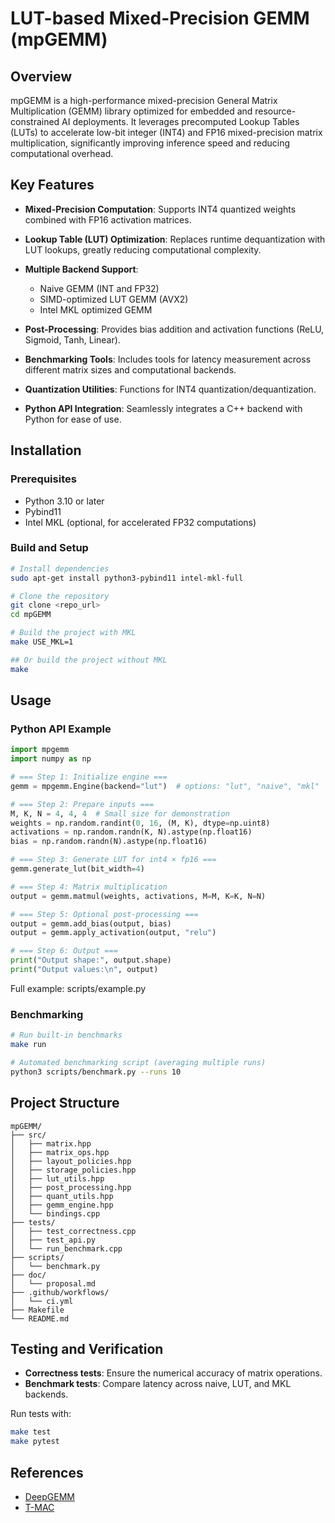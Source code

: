 # LUT-based Mixed-Precision GEMM (mpGEMM)

## Overview

mpGEMM is a high-performance mixed-precision General Matrix Multiplication 
(GEMM) library optimized for embedded and resource-constrained AI deployments. 
It leverages precomputed Lookup Tables (LUTs) to accelerate low-bit integer 
(INT4) and FP16 mixed-precision matrix multiplication, significantly improving 
inference speed and reducing computational overhead.

## Key Features

* **Mixed-Precision Computation**: Supports INT4 quantized weights combined 
with FP16 activation matrices.
* **Lookup Table (LUT) Optimization**: Replaces runtime dequantization with 
LUT lookups, greatly reducing computational complexity.
* **Multiple Backend Support**:

  * Naive GEMM (INT and FP32)
  * SIMD-optimized LUT GEMM (AVX2)
  * Intel MKL optimized GEMM
* **Post-Processing**: Provides bias addition and activation functions (ReLU, 
Sigmoid, Tanh, Linear).
* **Benchmarking Tools**: Includes tools for latency measurement across 
different matrix sizes and computational backends.
* **Quantization Utilities**: Functions for INT4 quantization/dequantization.
* **Python API Integration**: Seamlessly integrates a C++ backend with Python 
for ease of use.

## Installation

### Prerequisites

* Python 3.10 or later
* Pybind11
* Intel MKL (optional, for accelerated FP32 computations)

### Build and Setup

```bash
# Install dependencies
sudo apt-get install python3-pybind11 intel-mkl-full

# Clone the repository
git clone <repo_url>
cd mpGEMM

# Build the project with MKL
make USE_MKL=1

## Or build the project without MKL
make
```

## Usage

### Python API Example

```python
import mpgemm
import numpy as np

# === Step 1: Initialize engine ===
gemm = mpgemm.Engine(backend="lut")  # options: "lut", "naive", "mkl"

# === Step 2: Prepare inputs ===
M, K, N = 4, 4, 4  # Small size for demonstration
weights = np.random.randint(0, 16, (M, K), dtype=np.uint8)
activations = np.random.randn(K, N).astype(np.float16)
bias = np.random.randn(N).astype(np.float16)

# === Step 3: Generate LUT for int4 × fp16 ===
gemm.generate_lut(bit_width=4)

# === Step 4: Matrix multiplication
output = gemm.matmul(weights, activations, M=M, K=K, N=N)

# === Step 5: Optional post-processing ===
output = gemm.add_bias(output, bias)
output = gemm.apply_activation(output, "relu")

# === Step 6: Output ===
print("Output shape:", output.shape)
print("Output values:\n", output)
```

Full example: scripts/example.py

### Benchmarking

```bash
# Run built-in benchmarks
make run

# Automated benchmarking script (averaging multiple runs)
python3 scripts/benchmark.py --runs 10
```

## Project Structure

```
mpGEMM/
├── src/
│   ├── matrix.hpp
│   ├── matrix_ops.hpp
│   ├── layout_policies.hpp
│   ├── storage_policies.hpp
│   ├── lut_utils.hpp
│   ├── post_processing.hpp
│   ├── quant_utils.hpp
│   ├── gemm_engine.hpp
│   └── bindings.cpp
├── tests/
│   ├── test_correctness.cpp
│   ├── test_api.py
│   └── run_benchmark.cpp
├── scripts/
│   └── benchmark.py
├── doc/
│   └── proposal.md
├── .github/workflows/
│   └── ci.yml
├── Makefile
└── README.md
```

## Testing and Verification

* **Correctness tests**: Ensure the numerical accuracy of matrix operations.
* **Benchmark tests**: Compare latency across naive, LUT, and MKL backends.

Run tests with:

```bash
make test
make pytest
```

## References

* [DeepGEMM](https://openaccess.thecvf.com/content/CVPR2023W/ECV/papers/Ganji_DeepGEMM.pdf)
* [T-MAC](https://arxiv.org/html/2407.00088v1)
